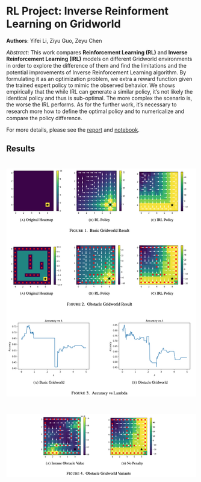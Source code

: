 # RL Project: Inverse Reinforment Learning on Gridworld

**Authors**: Yifei Li, Ziyu Guo, Zeyu Chen

*Abstract*: This work compares **Reinforcement Learning (RL)** and **Inverse Reinforcement Learning (IRL)** models on different Gridworld environments in order to explore the difference of them and ﬁnd the limitations and the potential improvements of Inverse Reinforcement Learning algorithm. By formulating it as an optimization problem, we extra a reward function given the trained expert policy to mimic the observed behavior. We shows empirically that the while IRL can generate a similar policy, it’s not likely the identical policy and thus is sub-optimal. The more complex the scenario is, the worse the IRL performs. As for the further work, it’s necessary to research more how to deﬁne the optimal policy and to numericalize and compare the policy difference.

For more details, please see the [report](report.pdf) and [notebook](irl-gridworld.ipynb).

## Results

<h1 align="center">
  <img src="images/gridworld-result.jpg">
</h1> 

<h1 align="center">
  <img src="images/gridworld-varient-result.jpg">
</h1> 

